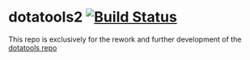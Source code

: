 # dotatools2 [![Build Status](https://travis-ci.org/marcusmunch/dotatools2.svg?branch=master)](https://travis-ci.org/marcusmunch/dotatools2)

This repo is exclusively for the rework and further development of the [dotatools repo](http://www.github.com/marcusmunch/dotatools)
